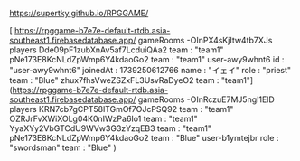 https://supertky.github.io/RPGGAME/



[
https://rpggame-b7e7e-default-rtdb.asia-southeast1.firebasedatabase.app/
gameRooms
-OInPX4sKjItw4tb7XJs
players
Dde09pF1zubXnAv5af7LcduiQAa2
team
:
"team1"
pNe173E8KcNLdZpWmp6Y4kdaoGo2
team
:
"team1"
user-awy9whnt6
id
:
"user-awy9whnt6"
joinedAt
:
1739250612766
name
:
"イェイ"
role
:
"priest"
team
:
"Blue"
zhux7fhsVweZSZxFL3UsvRaDyeO2
team
:
"team1"](https://rpggame-b7e7e-default-rtdb.asia-southeast1.firebasedatabase.app/
gameRooms
-OInRczuE7MJ5ngI1ElD
players
KRN7cb7gCPT58lTGmOf7OJcPSQ92
team
:
"team1"
OZRJrFvXWiXOLg04K0nIWzPa6Io1
team
:
"team1"
YyaXYy2VbGTCdU9WVw3G3zYzqEB3
team
:
"team1"
pNe173E8KcNLdZpWmp6Y4kdaoGo2
team
:
"Blue"
user-b1ymtejbr
role
:
"swordsman"
team
:
"Blue"
)
